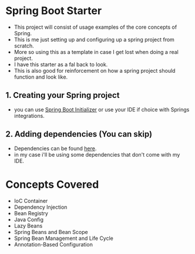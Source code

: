 # Spring Boot Starter

- This project will consist of usage examples of the core concepts of Spring.
- This is me just setting up and configuring up a spring project from scratch.
- More so using this as a template in case I get lost when doing a real project.
- I have this starter as a fal back to look.
- This is also good for reinforcement on how a spring project should function and look like.
## 1. Creating your Spring project
- you can use [Spring Boot Initializer](https://start.spring.io/) or use your IDE if choice with Springs integrations.
## 2. Adding dependencies (You can skip)
- Dependencies can be found [here](https://mvnrepository.com/).
- in my case i'll be using some dependencies that don't come with my IDE.

# Concepts Covered
- IoC Container
- Dependency Injection
- Bean Registry
- Java Config
- Lazy Beans
- Spring Beans and Bean Scope
- Spring Bean Management and Life Cycle
- Annotation-Based Configuration
